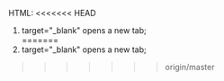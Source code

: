 HTML:
<<<<<<< HEAD
1. target="_blank" opens a new tab;  
=======
1. target="_blank" opens a new tab;  

>>>>>>> origin/master
